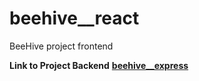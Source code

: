 # beehive__react
BeeHive project frontend

**Link to Project Backend**
[**beehive__express**](https://github.com/JennyGlover/behive__express)
